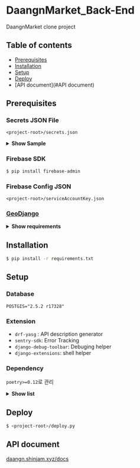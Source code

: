 # DaangnMarket_Back-End
DaangnMarket clone project

## Table of contents
- [Prerequisites](#Prerequisites)
- [Installation](#Installation)
- [Setup](#Setup)
- [Deploy](#Deploy)
- [API document](#API document)

## Prerequisites
### Secrets JSON File
`<project-root>/secrets.json`
<details><summary><b>Show Sample</b></summary>

```json
{
    "base": {
        "HOST": "13.125.217.34",
        "SENTRY_DSN": "<SENTRY dsn>",
        "SECRET_KEY": "<SENTRY key>"
    },
    "dev": {
        "DATABASES": {
            "default": {
                "ENGINE": "django.contrib.gis.db.backends.postgis",
                "NAME": "db_daangn",
                "USER": "jam",
                "HOST": "localhost"
            }
        }
    },
    "production": {
        "DATABASES": {
            "default": {
                "ENGINE": "django.contrib.gis.db.backends.postgis",
                "NAME": "<RDS db_name>",
                "USER": "<RDS db_user>",
                "PASSWORD": "<RDS db_password>",
                "HOST": "<RDS Host URI>",
                "PORT": 5432
            }
        },
        "AWS_IAM_S3": {
            "AWS_ACCESS_KEY_ID": "<AWS AccessKeyID (S3 permission)>",
            "AWS_SECRET_ACCESS_KEY": "<AWS SecretAccessKey (S3 permission)>",
            "AWS_STORAGE_BUCKET_NAME": "<AWS Bucket Name>"
        }
    }
}
```

</details>

### Firebase SDK
```sh
$ pip install firebase-admin
```

### Firebase Config JSON
`<project-root>/serviceAccountKey.json`

### [GeoDjango](https://docs.djangoproject.com/en/3.0/ref/contrib/gis/install/#homebrew)  
<details><summary><b>Show requirements</b></summary>

    ```
    // on mac
    $ brew install postgresql
    $ brew install postgis
    $ brew install gdal
    $ brew install libgeoip
    ```
    
</details>

## Installation
```sh
$ pip install -r requirements.txt
```
## Setup
### Database
`POSTGIS="2.5.2 r17328"`

### Extension
- `drf-yasg` : API description generator
- `sentry-sdk`: Error Tracking
- `django-debug-toolbar`: Debuging helper
- `django-extensions`: shell helper

### Dependency
`poetry>=0.12`로 관리
<details><summary><b>Show list</b></summary>

```toml
[tool.poetry.dependencies]
python = "^3.7"
django = "^3.0.4"
djangorestframework = "^3.11.0"
django-filter = "^2.2.0"
markdown = "^3.2.1"
django-import-export = "^2.0.2"
psycopg2-binary = "^2.8.4"
Pillow = "^7.0.0"
requests = "^2.23.0"
supervisor = "^4.1.0"
gunicorn = "^20.0.4"
drf-yasg = "^1.17.1"
sentry-sdk = "^0.14.3"
ssv = "^0.1.1"
flex = "^6.14.1"
firebase-admin = "^4.0.0"
django-cors-headers = "^3.2.1"
django-push-notifications = "^2.0.0"
django-storages = "^1.9.1"
boto3 = "^1.12.39"

[tool.poetry.dev-dependencies]
django-debug-toolbar = "^2.2"
django-extensions = "^2.2.9"
```

</details>

## Deploy
```sh
$ <project-root>/deploy.py
```

## API document
[daangn.shinjam.xyz/docs](http://daangn.shinjam.xyz/docs)
